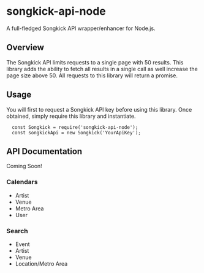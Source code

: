# songkick-api-node
A full-fledged Songkick API wrapper/enhancer for Node.js.

## Overview
The Songkick API limits requests to a single page with 50 results.
This library adds the ability to fetch all results in a single call as well increase the page size above 50.
All requests to this library will return a promise.

## Usage
You will first to request a Songkick API key before using this library.
Once obtained, simply require this library and instantiate.

```
  const Songkick = require('songkick-api-node');
  const songkickApi = new Songkick('YourApiKey');
```

## API Documentation

Coming Soon!

### Calendars
- Artist
- Venue
- Metro Area
- User

### Search
- Event 
- Artist
- Venue
- Location/Metro Area